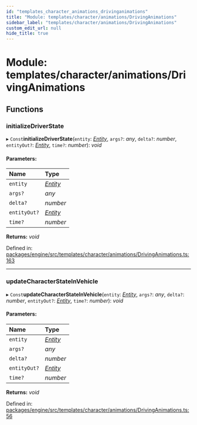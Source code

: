 ```yaml
---
id: "templates_character_animations_drivinganimations"
title: "Module: templates/character/animations/DrivingAnimations"
sidebar_label: "templates/character/animations/DrivingAnimations"
custom_edit_url: null
hide_title: true
---
```


# Module: templates/character/animations/DrivingAnimations

## Functions

### initializeDriverState

▸ `Const`**initializeDriverState**(`entity`: [*Entity*](../classes/ecs_classes_entity.entity.md), `args?`: *any*, `delta?`: *number*, `entityOut?`: [*Entity*](../classes/ecs_classes_entity.entity.md), `time?`: *number*): *void*

#### Parameters:

Name | Type |
:------ | :------ |
`entity` | [*Entity*](../classes/ecs_classes_entity.entity.md) |
`args?` | *any* |
`delta?` | *number* |
`entityOut?` | [*Entity*](../classes/ecs_classes_entity.entity.md) |
`time?` | *number* |

**Returns:** *void*

Defined in: [packages/engine/src/templates/character/animations/DrivingAnimations.ts:163](https://github.com/xr3ngine/xr3ngine/blob/716a06460/packages/engine/src/templates/character/animations/DrivingAnimations.ts#L163)

___

### updateCharacterStateInVehicle

▸ `Const`**updateCharacterStateInVehicle**(`entity`: [*Entity*](../classes/ecs_classes_entity.entity.md), `args?`: *any*, `delta?`: *number*, `entityOut?`: [*Entity*](../classes/ecs_classes_entity.entity.md), `time?`: *number*): *void*

#### Parameters:

Name | Type |
:------ | :------ |
`entity` | [*Entity*](../classes/ecs_classes_entity.entity.md) |
`args?` | *any* |
`delta?` | *number* |
`entityOut?` | [*Entity*](../classes/ecs_classes_entity.entity.md) |
`time?` | *number* |

**Returns:** *void*

Defined in: [packages/engine/src/templates/character/animations/DrivingAnimations.ts:56](https://github.com/xr3ngine/xr3ngine/blob/716a06460/packages/engine/src/templates/character/animations/DrivingAnimations.ts#L56)
